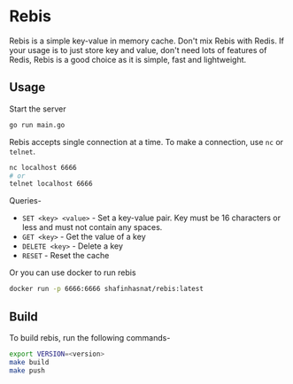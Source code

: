 # Rebis
Rebis is a simple key-value in memory cache. Don't mix Rebis with Redis. If your usage is to just store key and value, don't need lots of features of Redis, Rebis is a good choice as it is simple, fast and lightweight.

## Usage
Start the server
```bash
go run main.go
```
Rebis accepts single connection at a time. To make a connection, use `nc` or `telnet`.
```bash
nc localhost 6666
# or
telnet localhost 6666
```
Queries-

- `SET <key> <value>` - Set a key-value pair. Key must be 16 characters or less and must not contain any spaces.
- `GET <key>` - Get the value of a key
- `DELETE <key>` - Delete a key
- `RESET` - Reset the cache

Or you can use docker to run rebis
```bash
docker run -p 6666:6666 shafinhasnat/rebis:latest
```
<!-- Rebis client for different languages - [documentation](client/README.md) -->
## Build
To build rebis, run the following commands-
```bash
export VERSION=<version>
make build
make push
```
